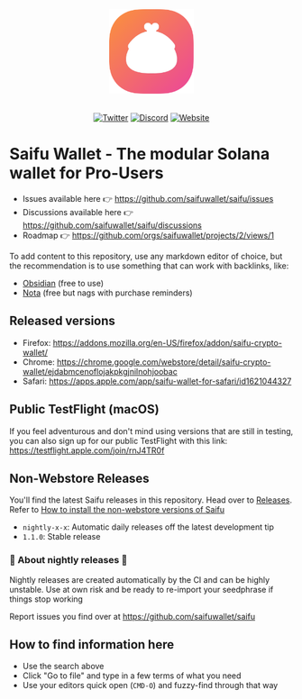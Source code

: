 <div align="center">
    <img src="https://github.com/saifuwallet/saifu/blob/main/attachments/logo.png" width="150"/>
</div>

<br/>

<div align="center">

[![Twitter][ico-twitter]][url-twitter]
[![Discord][ico-discord]][url-discord]
[![Website][ico-website]][url-website]

</div>

[ico-twitter]: https://img.shields.io/twitter/url?color=5314b9&label=SaifuWallet&logoColor=5314b9&style=social&url=https%3A%2F%2Ftwitter.com%2Fsaifuwallet
[ico-discord]: https://img.shields.io/website?label=chat&up_color=5314b9&up_message=Discord&url=https%3A%2F%2Fdiscord.gg%2FTQZryvwDTK
[ico-website]: https://img.shields.io/website?color=5314b9&up_color=b012b9&up_message=saifuwallet.com&url=https%3A%2F%2Fsaifuwallet.com

[url-twitter]: https://twitter.com/saifuwallet
[url-discord]: https://discord.gg/TQZryvwDTK
[url-website]: https://saifuwallet.com


# Saifu Wallet - The modular Solana wallet for Pro-Users

- Issues available here 👉 https://github.com/saifuwallet/saifu/issues
- Discussions available here 👉 https://github.com/saifuwallet/saifu/discussions
- Roadmap 👉 https://github.com/orgs/saifuwallet/projects/2/views/1

To add content to this repository, use any markdown editor of choice, but the recommendation is to use something that can work with backlinks, like:

- [Obsidian](https://obsidian.md/) (free to use)
- [Nota](https://nota.md/) (free but nags with purchase reminders)

## Released versions

- Firefox: https://addons.mozilla.org/en-US/firefox/addon/saifu-crypto-wallet/
- Chrome: https://chrome.google.com/webstore/detail/saifu-crypto-wallet/ejdabmcenoflojakpkgjnilnohjoobac
- Safari: https://apps.apple.com/app/saifu-wallet-for-safari/id1621044327

## Public TestFlight (macOS)

If you feel adventurous and don't mind using versions that are still in testing, you can also sign up for our public TestFlight with this link: https://testflight.apple.com/join/rnJ4TR0f

## Non-Webstore Releases

You'll find the latest Saifu releases in this repository. Head over to [Releases](https://github.com/saifuwallet/saifu/releases). Refer to [How to install the non-webstore versions of Saifu](/How%20to%20install%20the%20non-webstore%20versions%20of%20Saifu.md)

- `nightly-x-x`: Automatic daily releases off the latest development tip
- `1.1.0`: Stable release

### 🌟 About nightly releases 🌟

Nightly releases are created automatically by the CI and can be highly unstable. Use at own risk and be ready to re-import your seedphrase if things stop working

Report issues you find over at https://github.com/saifuwallet/saifu

## How to find information here

- Use the search above
- Click "Go to file" and type in a few terms of what you need
- Use your editors quick open (`CMD-O`) and fuzzy-find through that way
